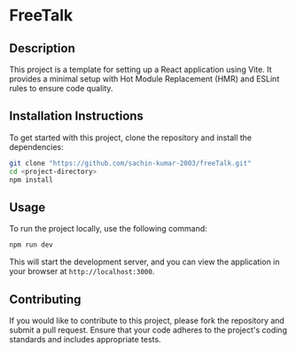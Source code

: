 # FreeTalk

## Description
This project is a template for setting up a React application using Vite. It provides a minimal setup with Hot Module Replacement (HMR) and ESLint rules to ensure code quality.

## Installation Instructions
To get started with this project, clone the repository and install the dependencies:

```bash
git clone "https://github.com/sachin-kumar-2003/freeTalk.git"
cd <project-directory>
npm install
```

## Usage
To run the project locally, use the following command:

```bash
npm run dev
```

This will start the development server, and you can view the application in your browser at `http://localhost:3000`.

## Contributing
If you would like to contribute to this project, please fork the repository and submit a pull request. Ensure that your code adheres to the project's coding standards and includes appropriate tests.

